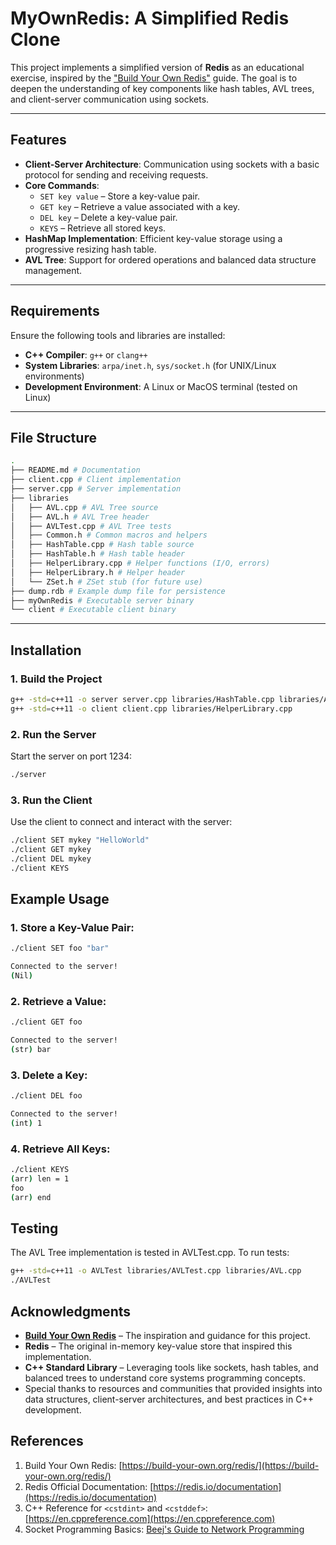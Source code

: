 # MyOwnRedis: A Simplified Redis Clone

This project implements a simplified version of **Redis** as an educational exercise, inspired by the ["Build Your Own Redis"](https://build-your-own.org/redis/) guide. The goal is to deepen the understanding of key components like hash tables, AVL trees, and client-server communication using sockets.

---

## Features

- **Client-Server Architecture**: Communication using sockets with a basic protocol for sending and receiving requests.
- **Core Commands**:
  - `SET key value` – Store a key-value pair.
  - `GET key` – Retrieve a value associated with a key.
  - `DEL key` – Delete a key-value pair.
  - `KEYS` – Retrieve all stored keys.
- **HashMap Implementation**: Efficient key-value storage using a progressive resizing hash table.
- **AVL Tree**: Support for ordered operations and balanced data structure management.

---

## Requirements

Ensure the following tools and libraries are installed:

- **C++ Compiler**: `g++` or `clang++`
- **System Libraries**: `arpa/inet.h`, `sys/socket.h` (for UNIX/Linux environments)
- **Development Environment**: A Linux or MacOS terminal (tested on Linux)

---

## File Structure

```bash
.
├── README.md # Documentation
├── client.cpp # Client implementation
├── server.cpp # Server implementation
├── libraries
│   ├── AVL.cpp # AVL Tree source
│   ├── AVL.h # AVL Tree header
│   ├── AVLTest.cpp # AVL Tree tests
│   ├── Common.h # Common macros and helpers
│   ├── HashTable.cpp # Hash table source
│   ├── HashTable.h # Hash table header
│   ├── HelperLibrary.cpp # Helper functions (I/O, errors)
│   ├── HelperLibrary.h # Helper header
│   └── ZSet.h # ZSet stub (for future use)
├── dump.rdb # Example dump file for persistence
├── myOwnRedis # Executable server binary
└── client # Executable client binary
```

---

## Installation

### 1. Build the Project

```bash
g++ -std=c++11 -o server server.cpp libraries/HashTable.cpp libraries/AVL.cpp libraries/HelperLibrary.cpp
g++ -std=c++11 -o client client.cpp libraries/HelperLibrary.cpp
```

### 2. Run the Server

Start the server on port 1234:

```bash
./server
```

### 3. Run the Client

Use the client to connect and interact with the server:

```bash
./client SET mykey "HelloWorld"
./client GET mykey
./client DEL mykey
./client KEYS
```

## Example Usage

### 1. Store a Key-Value Pair:

```bash
./client SET foo "bar"

Connected to the server!
(Nil)
```

### 2. Retrieve a Value:

```bash
./client GET foo

Connected to the server!
(str) bar
```

### 3. Delete a Key:

```bash
./client DEL foo

Connected to the server!
(int) 1
```

### 4. Retrieve All Keys:

```bash
./client KEYS
(arr) len = 1
foo
(arr) end
```

## Testing

The AVL Tree implementation is tested in AVLTest.cpp. To run tests:

```bash
g++ -std=c++11 -o AVLTest libraries/AVLTest.cpp libraries/AVL.cpp
./AVLTest
```

## Acknowledgments

- **[Build Your Own Redis](https://build-your-own.org/redis/)** – The inspiration and guidance for this project.
- **Redis** – The original in-memory key-value store that inspired this implementation.
- **C++ Standard Library** – Leveraging tools like sockets, hash tables, and balanced trees to understand core systems programming concepts.
- Special thanks to resources and communities that provided insights into data structures, client-server architectures, and best practices in C++ development.

## References

1. Build Your Own Redis: [https://build-your-own.org/redis/](https://build-your-own.org/redis/)
2. Redis Official Documentation: [https://redis.io/documentation](https://redis.io/documentation)
3. C++ Reference for `<cstdint>` and `<cstddef>`: [https://en.cppreference.com](https://en.cppreference.com)
4. Socket Programming Basics: [Beej's Guide to Network Programming](https://beej.us/guide/bgnet/)
